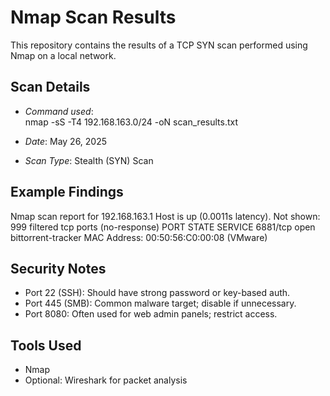 
# Nmap Scan Results

This repository contains the results of a TCP SYN scan performed using Nmap on a local network.

## Scan Details

- *Command used*:  
  nmap -sS -T4 192.168.163.0/24 -oN scan_results.txt

- *Date*: May 26, 2025
- *Scan Type*: Stealth (SYN) Scan

## Example Findings
Nmap scan report for 192.168.163.1
Host is up (0.0011s latency).
Not shown: 999 filtered tcp ports (no-response)
PORT     STATE SERVICE
6881/tcp open  bittorrent-tracker
MAC Address: 00:50:56:C0:00:08 (VMware)


## Security Notes

- Port 22 (SSH): Should have strong password or key-based auth.
- Port 445 (SMB): Common malware target; disable if unnecessary.
- Port 8080: Often used for web admin panels; restrict access.

## Tools Used

- Nmap
- Optional: Wireshark for packet analysis
